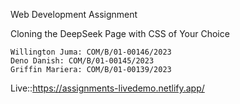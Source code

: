 Web Development Assignment

Cloning the DeepSeek Page with CSS of Your Choice

    Willington Juma: COM/B/01-00146/2023
    Deno Danish: COM/B/01-00145/2023
    Griffin Mariera: COM/B/01-00139/2023
 Live::https://assignments-livedemo.netlify.app/
